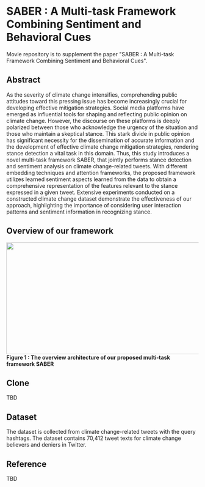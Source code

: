 # SABER : A Multi-task Framework Combining Sentiment and Behavioral Cues
Movie repository is to supplement the paper "SABER : A Multi-task Framework Combining Sentiment and Behavioral Cues".

## Abstract
As the severity of climate change intensifies, comprehending public attitudes toward this pressing issue has become increasingly crucial for developing effective mitigation strategies. Social media platforms have emerged as influential tools for shaping and reflecting public opinion on climate change. However, the discourse on these platforms is deeply polarized between those who acknowledge the urgency of the situation and those who maintain a skeptical stance. This stark divide in public opinion has significant necessity for the dissemination of accurate information and the development of effective climate change mitigation strategies, rendering stance detection a vital task in this domain. Thus, this study introduces a novel multi-task framework SABER, that jointly performs stance detection and sentiment analysis on climate change-related tweets. With different embedding techniques and attention frameworks, the proposed framework utilizes learned sentiment aspects learned from the data to obtain a comprehensive representation of the features relevant to the stance expressed in a given tweet. Extensive experiments conducted on a constructed climate change dataset demonstrate the effectiveness of our approach, highlighting the importance of considering user interaction patterns and sentiment information in recognizing stance.

## Overview of our framework
<img src="https://github.com/dxlabskku/SABER/assets/43632309/8489c93f-b601-4209-b162-5173ebbb7e75.png" width="710" height="292"><br>
<strong>Figure 1 : The overview architecture of our proposed multi-task framework SABER</strong>

## Clone
TBD

## Dataset
The dataset is collected from climate change-related tweets with the query hashtags. The dataset contains 70,412 tweet texts for climate change believers and deniers in Twitter.

## Reference
TBD
